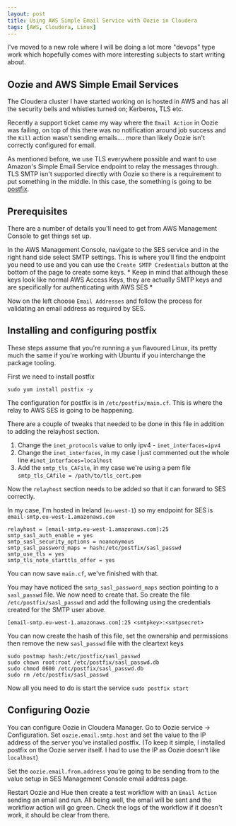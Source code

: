 ```yaml
---
layout: post
title: Using AWS Simple Email Service with Oozie in Cloudera
tags: [AWS, Cloudera, Linux]
---
```

I've moved to a new role where I will be doing a lot more "devops" type work which hopefully comes with more interesting subjects to start writing about.

## Oozie and AWS Simple Email Services
The Cloudera cluster I have started working on is hosted in AWS and has all the security bells and whistles turned on; Kerberos, TLS etc.

Recently a support ticket came my way where the `Email Action` in Oozie was failing, on top of this there was no notification around job success and the `Kill` action wasn't sending emails.... more than likely Oozie isn't correctly configured for email.

As mentioned before, we use TLS everywhere possible and want to use Amazon's Simple Email Service endpoint to relay the messages through. TLS SMTP isn't supported directly with Oozie so there is a requirement to put something in the middle. In this case, the something is going to be [postfix](http://www.postfix.org).

## Prerequisites
There are a number of details you'll need to get from AWS Management Console to get things set up.

In the AWS Management Console, navigate to the SES service and in the right hand side select SMTP settings. This is where you'll find the endpoint you need to use and you can use the `Create SMTP Credentials` button at the bottom of the page to create some keys. * Keep in mind that although these keys look like normal AWS Access Keys, they are actually SMTP keys and are specifically for authenticating with AWS SES *

Now on the left choose `Email Addresses` and follow the process for validating an email address as required by SES.

## Installing and configuring postfix

These steps assume that you're running a `yum` flavoured Linux, its pretty much the same if you're working with Ubuntu if you interchange the package tooling.

First we need to install postfix
```
sudo yum install postfix -y
```

The configuration for postfix is in `/etc/postfix/main.cf`. This is where the relay to AWS SES is going to be happening.

There are a couple of tweaks that needed to be done in this file in addition to adding the relayhost section.

1. Change the `inet_protocols` value to only ipv4 - `inet_interfaces=ipv4`
2. Change the `inet_interfaces`, in my case I just commented out the whole line `#inet_interfaces=localhost`
3. Add the `smtp_tls_CAFile`, in my case we're using a pem file `smtp_tls_CAfile = /path/to/tls_cert.pem`

Now the `relayhost` section needs to be added so that it can forward to SES correctly.

In my case, I'm hosted in Ireland (`eu-west-1`) so my endpoint for SES is `email-smtp.eu-west-1.amazonaws.com`

```
relayhost = [email-smtp.eu-west-1.amazonaws.com]:25
smtp_sasl_auth_enable = yes
smtp_sasl_security_options = noanonymous
smtp_sasl_password_maps = hash:/etc/postfix/sasl_passwd
smtp_use_tls = yes
smtp_tls_note_starttls_offer = yes
```

You can now save `main.cf`, we've finished with that.

You may have noticed the `smtp_sasl_password_maps` section pointing to a `sasl_passwd` file. We now need to create that. So create the file `/etc/postfix/sasl_passwd` and add the following using the credentials created for the SMTP user above.

```
[email-smtp.eu-west-1.amazonaws.com]:25 <smtpkey>:<smtpsecret>
```

You can now create the hash of this file, set the ownership and permissions then remove the new `sasl_passwd` file with the cleartext keys

```
sudo postmap hash:/etc/postfix/sasl_passwd
sudo chown root:root /etc/postfix/sasl_passwd.db
sudo chmod 0600 /etc/postfix/sasl_passwd.db
sudo rm /etc/postfix/sasl_passwd
```

Now all you need to do is start the service `sudo postfix start`

## Configuring Oozie
You can configure Oozie in Cloudera Manager. Go to Oozie service -> Configuration. Set `oozie.email.smtp.host` and set the value to the IP address of the server you've installed postfix. (To keep it simple, I installed postfix on the Oozie server itself. I had to use the IP as Oozie doesn't like `localhost`)

Set the `oozie.email.from.address` you're going to be sending from to the value setup in SES Management Console email address page.

Restart Oozie and Hue then create a test workflow with an `Email Action` sending an email and run. All being well, the email will be sent and the workflow action will go green. Check the logs of the workflow if it doesn't work, it should be clear from there.
